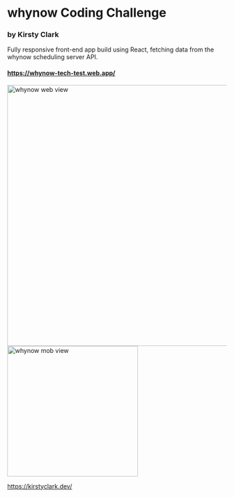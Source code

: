 # whynow Coding Challenge 
### by Kirsty Clark

Fully responsive front-end app build using React, fetching data from the whynow scheduling server API.

#### https://whynow-tech-test.web.app/

<img width="600" alt="whynow web view" src="https://user-images.githubusercontent.com/77169410/116125000-e7537180-a6bc-11eb-94c0-85c1585697df.png">

<img width="300" alt="whynow mob view" src="https://user-images.githubusercontent.com/77169410/116125024-ed495280-a6bc-11eb-8d31-e951553b2a33.png">

https://kirstyclark.dev/
